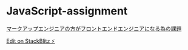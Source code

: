 # JavaScript-assignment

[マークアップエンジニアの方がフロントエンドエンジニアになる為の課題](https://github.com/kenmori/handsonFrontend/blob/master/work/markup/1.md)

[Edit on StackBlitz ⚡️](https://stackblitz.com/edit/web-platform-r3f8jg)
